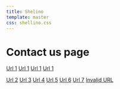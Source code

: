 ```yaml
---
title: Shelino
template: master
css: shellino.css
---
```


# Contact us page

<a href="/topPages/home/home.html">Url 1</a>
<a href="../home/home.html">Url 1</a>
<a href="../home/home.html/home/home.html">Url 1</a>
<a href="../../topPages/home/home.html">Url 1</a>


<a href="topPages/home/home.html">Url 2</a>
<a href="/">Url 3</a>
<a href="/topPages/shellino/shellino.md">Url 4</a>
<a href="topPages/shellino/shellino.md">Url 5</a>
<a href="topPages/./shellino/shellino.md">Url 6</a>
<a href="topPages/../topPages/./shellino/shellino.md">Url 7</a>
<a href="/.topPages/shellino/shellino.md">Invalid URL</a>
